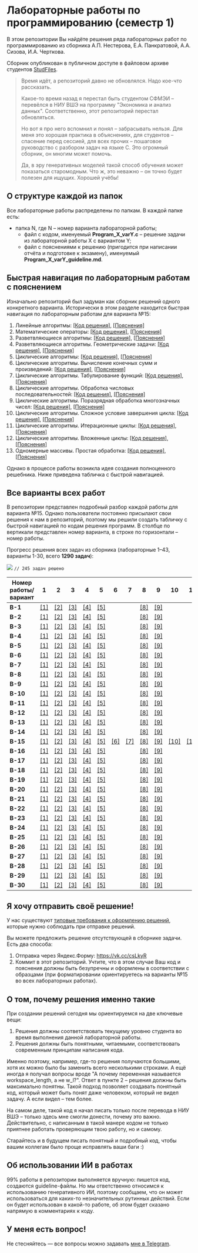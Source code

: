 # Лабораторные работы по программированию (семестр 1)
В этом репозитории Вы найдёте решения ряда лабораторных работ по программированию из сборника А.П. Нестерова, Е.А. Панкратовой, А.А. Сизова, И.А. Черткова.

Сборник опубликован в публичном доступе в файловом архиве студентов [StudFiles](https://studfile.net/preview/2715555).

> Время идёт, а репозиторий давно не обновлялся. Надо кое-что рассказать.
> 
> Какое-то время назад я перестал быть студентом СФМЭИ – перевёлся в НИУ ВШЭ на программу "Экономика и анализ данных". Соответственно, этот репозиторий перестал обновляться.
> 
> Но вот я про него вспомнил и понял – забрасывать нельзя. Для меня это хорошая практика в объяснениях, для студентов – спасение перед сессией, для всех прочих – пошаговое руководство с разбором задач на языке C. Это огромный сборник, он многим может помочь.
> 
> Да, в эру генеративных моделей такой способ обучения может показаться старомодным. Что ж, это неважно – он точно будет полезен для ищущих. Хорошей учёбы!

## О структуре каждой из папок

Все лабораторные работы распределены по папкам. В каждой папке есть:
- папка N, где N – номер варианта лабораторной работы;
  - файл с кодом, именуемый **Program_X_varY.c** – решение задачи из лабораторной работы X с вариантом Y;
  - файл с пояснениями к решению (пригодится при написании отчёта и подготовке к экзамену), именуемый **Program_X_varY_guideline.md**.

## Быстрая навигация по лабораторным работам с пояснением

Изначально репозиторий был задуман как сборник решений одного конкретного варианта. Исторически в этом разделе находится быстрая навигация по лабораторным работам для варианта №15:
1. Линейные алгоритмы: [[Код решения]](1.%20Линейные%20алгоритмы/15/Program_1_var15.c), [[Пояснения]](1.%20Линейные%20алгоритмы/15/Program_1_var15_guideline.md)
2. Математические операторы: [[Код решения]](2.%20Математические%20операторы/15/Program_2_var15.c), [[Пояснения]](2.%20Математические%20операторы/15/Program_2_var15_guideline.md)
3. Разветвляющиеся алгоритмы: [[Код решения]](3.%20Разветвляющиеся%20алгоритмы/15/Program_3_var15.c), [[Пояснения]](3.%20Разветвляющиеся%20алгоритмы/15/Program_3_var15_guideline.md)
4. Разветвляющиеся алгоритмы. Геометрические задачи: [[Код решения]](4.%20Разветвляющиеся%20алгоритмы.%20Геометрические%20задачи/15/Program_4_var15.c), [[Пояснения]](4.%20Разветвляющиеся%20алгоритмы.%20Геометрические%20задачи/15/Program_4_var15_guideline.md)
5. Циклические алгоритмы: [[Код решения]](5.%20Циклические%20алгоритмы/15/Program_5_var15.c), [[Пояснения]](5.%20Циклические%20алгоритмы/15/Program_5_var15_guideline.md)
6. Циклические алгоритмы. Вычисление конечных сумм и произведений: [[Код решения]](6.%20Циклические%20алгоритмы.%20Вычисление%20конечных%20сумм%20и%20произведений/15/Program_6_var15.c), [[Пояснения]](6.%20Циклические%20алгоритмы.%20Вычисление%20конечных%20сумм%20и%20произведений/15/Program_6_var15_guideline.md)
7. Циклические алгоритмы. Табулирование функций: [[Код решения]](7.%20Циклические%20алгоритмы.%20Табулирование%20функций/15/Program_7_var15.c), [[Пояснения]](7.%20Циклические%20алгоритмы.%20Табулирование%20функций/15/Program_7_var15_guideline.md)
8. Циклические алгоритмы. Обработка числовых последовательностей: [[Код решения]](8.%20Циклические%20алгоритмы.%20Обработка%20числовых%20последовательностей/15/Program_8_var15.c), [[Пояснения]](8.%20Циклические%20алгоритмы.%20Обработка%20числовых%20последовательностей/15/Program_8_var15_guideline.md)
9. Циклические алгоритмы. Поразрядная обработка многозначных чисел: [[Код решения]](9.%20Циклические%20алгоритмы.%20Поразрядная%20обработка%20многозначных%20чисел/15/Program_9_var15.c), [[Пояснения]](9.%20Циклические%20алгоритмы.%20Поразрядная%20обработка%20многозначных%20чисел/15/Program_9_var15_guideline.md)
10. Циклические алгоритмы. Сложное условие завершения цикла: [[Код решения]](10.%20Циклические%20алгоритмы.%20Сложное%20условие%20завершения%20цикла/15/Program_10_var15.c), [[Пояснения]](10.%20Циклические%20алгоритмы.%20Сложное%20условие%20завершения%20цикла/15/Program_10_var15_guideline.md)
11. Циклические алгоритмы. Итерационные циклы: [[Код решения]](11.%20Циклические%20алгоритмы.%20Итерационные%20циклы/15/Program_11_var15.c), [[Пояснения]](11.%20Циклические%20алгоритмы.%20Итерационные%20циклы/15/Program_11_var15_guideline.md)
12. Циклические алгоритмы. Вложенные циклы: [[Код решения]](12.%20Циклические%20алгоритмы.%20Вложенные%20циклы/15/Program_12_var15.c), [[Пояснения]](12.%20Циклические%20алгоритмы.%20Вложенные%20циклы/15/Program_12_var15_guideline.md)
13. Одномерные массивы. Простая обработка: [[Код решения]](13.%20Одномерные%20массивы.%20Простая%20обработка/15/Program_13_var15.c), [[Пояснения]](13.%20Одномерные%20массивы.%20Простая%20обработка/15/Program_13_var15_guideline.md)

Однако в процессе работы возникла идея создания полноценного решебника. Ниже приведена табличка с быстрой навигацией.

## Все варианты всех работ

В репозитории представлен подробный разбор каждой работы для варианта №15. Однако пользователи постоянно присылают свои решения к нам в репозиторий, поэтому мы решили создать табличку с быстрой навигацией по кодам решения программ.
В столбце по вертикали представлен номер варианта, в строке по горизонтали – номер работы.

Прогресс решения всех задач из сборника (лабораторные 1–43, варианты 1-30, всего **1290 задач**):

![](https://geps.dev/progress/18) ```// 245 задач решено```

| Номер работы/вариант | 1                                    | 2                                         | 3                                          | 4                                                                     | 5                                      | 6                                                                                         | 7                                                                 | 8                                                                                    | 9                                                                                        | 10                                                                                 | 11                                                               | 12                                                            | 13                                                           | 14 | 15 | 16 | 17 | 18 | 19 | 20 | 21 | 22 | 23 | 24 | 25 | 26 | 27 | 28 | 29 | 30 | 31 | 32 | 33 | 34 | 35 | 36 | 37 | 38 | 39 | 40 | 41 | 42 | 43 |
|----------------------|--------------------------------------|-------------------------------------------|--------------------------------------------|-----------------------------------------------------------------------|----------------------------------------|-------------------------------------------------------------------------------------------|-------------------------------------------------------------------|--------------------------------------------------------------------------------------|------------------------------------------------------------------------------------------|------------------------------------------------------------------------------------|------------------------------------------------------------------|---------------------------------------------------------------|--------------------------------------------------------------|----|----|----|----|----|----|----|----|----|----|----|----|----|----|----|----|----|----|----|----|----|----|----|----|----|----|----|----|----|----|
| **В-1**              | [[1]](1.%20Линейные%20алгоритмы/1)   | [[2]](2.%20Математические%20операторы/1)  | [[3]](3.%20Разветвляющиеся%20алгоритмы/1)  | [[4]](4.%20Разветвляющиеся%20алгоритмы.%20Геометрические%20задачи/1)  | [[5]](5.%20Циклические%20алгоритмы/1)  |                                                                                           |                                                                   | [[8]](8.%20Циклические%20алгоритмы.%20Обработка%20числовых%20последовательностей/1)  | [[9]](9.%20Циклические%20алгоритмы.%20Поразрядная%20обработка%20многозначных%20чисел/1)  |                                                                                    |                                                                  |                                                               | [[13]](13.%20Одномерные%20массивы.%20Простая%20обработка/1)  |    |    |    |    |    |    |    |    |    |    |    |    |    |    |    |    |    |    |    |    |    |    |    |    |    |    |    |    |    |    |
| **В-2**              | [[1]](1.%20Линейные%20алгоритмы/2)   | [[2]](2.%20Математические%20операторы/2)  | [[3]](3.%20Разветвляющиеся%20алгоритмы/2)  | [[4]](4.%20Разветвляющиеся%20алгоритмы.%20Геометрические%20задачи/2)  | [[5]](5.%20Циклические%20алгоритмы/2)  |                                                                                           |                                                                   | [[8]](8.%20Циклические%20алгоритмы.%20Обработка%20числовых%20последовательностей/2)  | [[9]](9.%20Циклические%20алгоритмы.%20Поразрядная%20обработка%20многозначных%20чисел/2)  |                                                                                    |                                                                  |                                                               | [[13]](13.%20Одномерные%20массивы.%20Простая%20обработка/2)  |    |    |    |    |    |    |    |    |    |    |    |    |    |    |    |    |    |    |    |    |    |    |    |    |    |    |    |    |    |    |
| **В-3**              | [[1]](1.%20Линейные%20алгоритмы/3)   | [[2]](2.%20Математические%20операторы/3)  | [[3]](3.%20Разветвляющиеся%20алгоритмы/3)  | [[4]](4.%20Разветвляющиеся%20алгоритмы.%20Геометрические%20задачи/3)  | [[5]](5.%20Циклические%20алгоритмы/3)  |                                                                                           |                                                                   | [[8]](8.%20Циклические%20алгоритмы.%20Обработка%20числовых%20последовательностей/3)  | [[9]](9.%20Циклические%20алгоритмы.%20Поразрядная%20обработка%20многозначных%20чисел/3)  |                                                                                    |                                                                  |                                                               | [[13]](13.%20Одномерные%20массивы.%20Простая%20обработка/3)  |    |    |    |    |    |    |    |    |    |    |    |    |    |    |    |    |    |    |    |    |    |    |    |    |    |    |    |    |    |    |
| **В-4**              | [[1]](1.%20Линейные%20алгоритмы/4)   | [[2]](2.%20Математические%20операторы/4)  | [[3]](3.%20Разветвляющиеся%20алгоритмы/4)  | [[4]](4.%20Разветвляющиеся%20алгоритмы.%20Геометрические%20задачи/4)  | [[5]](5.%20Циклические%20алгоритмы/4)  |                                                                                           |                                                                   | [[8]](8.%20Циклические%20алгоритмы.%20Обработка%20числовых%20последовательностей/4)  | [[9]](9.%20Циклические%20алгоритмы.%20Поразрядная%20обработка%20многозначных%20чисел/4)  |                                                                                    |                                                                  |                                                               | [[13]](13.%20Одномерные%20массивы.%20Простая%20обработка/4)  |    |    |    |    |    |    |    |    |    |    |    |    |    |    |    |    |    |    |    |    |    |    |    |    |    |    |    |    |    |    |
| **В-5**              | [[1]](1.%20Линейные%20алгоритмы/5)   | [[2]](2.%20Математические%20операторы/5)  | [[3]](3.%20Разветвляющиеся%20алгоритмы/5)  | [[4]](4.%20Разветвляющиеся%20алгоритмы.%20Геометрические%20задачи/5)  | [[5]](5.%20Циклические%20алгоритмы/5)  |                                                                                           |                                                                   | [[8]](8.%20Циклические%20алгоритмы.%20Обработка%20числовых%20последовательностей/5)  | [[9]](9.%20Циклические%20алгоритмы.%20Поразрядная%20обработка%20многозначных%20чисел/5)  |                                                                                    |                                                                  |                                                               | [[13]](13.%20Одномерные%20массивы.%20Простая%20обработка/5)  |    |    |    |    |    |    |    |    |    |    |    |    |    |    |    |    |    |    |    |    |    |    |    |    |    |    |    |    |    |    |
| **В-6**              | [[1]](1.%20Линейные%20алгоритмы/6)   | [[2]](2.%20Математические%20операторы/6)  | [[3]](3.%20Разветвляющиеся%20алгоритмы/6)  | [[4]](4.%20Разветвляющиеся%20алгоритмы.%20Геометрические%20задачи/6)  | [[5]](5.%20Циклические%20алгоритмы/6)  |                                                                                           |                                                                   | [[8]](8.%20Циклические%20алгоритмы.%20Обработка%20числовых%20последовательностей/6)  | [[9]](9.%20Циклические%20алгоритмы.%20Поразрядная%20обработка%20многозначных%20чисел/6)  |                                                                                    |                                                                  |                                                               | [[13]](13.%20Одномерные%20массивы.%20Простая%20обработка/6)  |    |    |    |    |    |    |    |    |    |    |    |    |    |    |    |    |    |    |    |    |    |    |    |    |    |    |    |    |    |    |
| **В-7**              | [[1]](1.%20Линейные%20алгоритмы/7)   | [[2]](2.%20Математические%20операторы/7)  | [[3]](3.%20Разветвляющиеся%20алгоритмы/7)  | [[4]](4.%20Разветвляющиеся%20алгоритмы.%20Геометрические%20задачи/7)  | [[5]](5.%20Циклические%20алгоритмы/7)  |                                                                                           |                                                                   | [[8]](8.%20Циклические%20алгоритмы.%20Обработка%20числовых%20последовательностей/7)  | [[9]](9.%20Циклические%20алгоритмы.%20Поразрядная%20обработка%20многозначных%20чисел/7)  |                                                                                    |                                                                  |                                                               | [[13]](13.%20Одномерные%20массивы.%20Простая%20обработка/7)  |    |    |    |    |    |    |    |    |    |    |    |    |    |    |    |    |    |    |    |    |    |    |    |    |    |    |    |    |    |    |
| **В-8**              | [[1]](1.%20Линейные%20алгоритмы/8)   | [[2]](2.%20Математические%20операторы/8)  | [[3]](3.%20Разветвляющиеся%20алгоритмы/8)  | [[4]](4.%20Разветвляющиеся%20алгоритмы.%20Геометрические%20задачи/8)  | [[5]](5.%20Циклические%20алгоритмы/8)  |                                                                                           |                                                                   | [[8]](8.%20Циклические%20алгоритмы.%20Обработка%20числовых%20последовательностей/8)  | [[9]](9.%20Циклические%20алгоритмы.%20Поразрядная%20обработка%20многозначных%20чисел/8)  |                                                                                    |                                                                  |                                                               | [[13]](13.%20Одномерные%20массивы.%20Простая%20обработка/8)  |    |    |    |    |    |    |    |    |    |    |    |    |    |    |    |    |    |    |    |    |    |    |    |    |    |    |    |    |    |    |
| **В-9**              | [[1]](1.%20Линейные%20алгоритмы/9)   | [[2]](2.%20Математические%20операторы/9)  | [[3]](3.%20Разветвляющиеся%20алгоритмы/9)  | [[4]](4.%20Разветвляющиеся%20алгоритмы.%20Геометрические%20задачи/9)  | [[5]](5.%20Циклические%20алгоритмы/9)  |                                                                                           |                                                                   | [[8]](8.%20Циклические%20алгоритмы.%20Обработка%20числовых%20последовательностей/9)  | [[9]](9.%20Циклические%20алгоритмы.%20Поразрядная%20обработка%20многозначных%20чисел/9)  |                                                                                    |                                                                  |                                                               | [[13]](13.%20Одномерные%20массивы.%20Простая%20обработка/9)  |    |    |    |    |    |    |    |    |    |    |    |    |    |    |    |    |    |    |    |    |    |    |    |    |    |    |    |    |    |    |
| **В-10**             | [[1]](1.%20Линейные%20алгоритмы/10)  | [[2]](2.%20Математические%20операторы/10) | [[3]](3.%20Разветвляющиеся%20алгоритмы/10) | [[4]](4.%20Разветвляющиеся%20алгоритмы.%20Геометрические%20задачи/10) | [[5]](5.%20Циклические%20алгоритмы/10) |                                                                                           |                                                                   | [[8]](8.%20Циклические%20алгоритмы.%20Обработка%20числовых%20последовательностей/10) | [[9]](9.%20Циклические%20алгоритмы.%20Поразрядная%20обработка%20многозначных%20чисел/10) |                                                                                    |                                                                  |                                                               | [[13]](13.%20Одномерные%20массивы.%20Простая%20обработка/10) |    |    |    |    |    |    |    |    |    |    |    |    |    |    |    |    |    |    |    |    |    |    |    |    |    |    |    |    |    |    |
| **В-11**             | [[1]](1.%20Линейные%20алгоритмы/11)  | [[2]](2.%20Математические%20операторы/11) | [[3]](3.%20Разветвляющиеся%20алгоритмы/11) | [[4]](4.%20Разветвляющиеся%20алгоритмы.%20Геометрические%20задачи/11) | [[5]](5.%20Циклические%20алгоритмы/11) |                                                                                           |                                                                   | [[8]](8.%20Циклические%20алгоритмы.%20Обработка%20числовых%20последовательностей/11) | [[9]](9.%20Циклические%20алгоритмы.%20Поразрядная%20обработка%20многозначных%20чисел/11) |                                                                                    |                                                                  |                                                               | [[13]](13.%20Одномерные%20массивы.%20Простая%20обработка/11) |    |    |    |    |    |    |    |    |    |    |    |    |    |    |    |    |    |    |    |    |    |    |    |    |    |    |    |    |    |    |
| **В-12**             | [[1]](1.%20Линейные%20алгоритмы/12)  | [[2]](2.%20Математические%20операторы/12) | [[3]](3.%20Разветвляющиеся%20алгоритмы/12) | [[4]](4.%20Разветвляющиеся%20алгоритмы.%20Геометрические%20задачи/12) | [[5]](5.%20Циклические%20алгоритмы/12) |                                                                                           |                                                                   | [[8]](8.%20Циклические%20алгоритмы.%20Обработка%20числовых%20последовательностей/12) | [[9]](9.%20Циклические%20алгоритмы.%20Поразрядная%20обработка%20многозначных%20чисел/12) |                                                                                    |                                                                  |                                                               | [[13]](13.%20Одномерные%20массивы.%20Простая%20обработка/12) |    |    |    |    |    |    |    |    |    |    |    |    |    |    |    |    |    |    |    |    |    |    |    |    |    |    |    |    |    |    |
| **В-13**             | [[1]](1.%20Линейные%20алгоритмы/13)  | [[2]](2.%20Математические%20операторы/13) | [[3]](3.%20Разветвляющиеся%20алгоритмы/13) | [[4]](4.%20Разветвляющиеся%20алгоритмы.%20Геометрические%20задачи/13) | [[5]](5.%20Циклические%20алгоритмы/13) |                                                                                           |                                                                   | [[8]](8.%20Циклические%20алгоритмы.%20Обработка%20числовых%20последовательностей/13) | [[9]](9.%20Циклические%20алгоритмы.%20Поразрядная%20обработка%20многозначных%20чисел/13) |                                                                                    |                                                                  |                                                               | [[13]](13.%20Одномерные%20массивы.%20Простая%20обработка/13) |    |    |    |    |    |    |    |    |    |    |    |    |    |    |    |    |    |    |    |    |    |    |    |    |    |    |    |    |    |    |
| **В-14**             | [[1]](1.%20Линейные%20алгоритмы/14)  | [[2]](2.%20Математические%20операторы/14) | [[3]](3.%20Разветвляющиеся%20алгоритмы/14) | [[4]](4.%20Разветвляющиеся%20алгоритмы.%20Геометрические%20задачи/14) | [[5]](5.%20Циклические%20алгоритмы/14) |                                                                                           |                                                                   | [[8]](8.%20Циклические%20алгоритмы.%20Обработка%20числовых%20последовательностей/14) | [[9]](9.%20Циклические%20алгоритмы.%20Поразрядная%20обработка%20многозначных%20чисел/14) |                                                                                    |                                                                  |                                                               | [[13]](13.%20Одномерные%20массивы.%20Простая%20обработка/14) |    |    |    |    |    |    |    |    |    |    |    |    |    |    |    |    |    |    |    |    |    |    |    |    |    |    |    |    |    |    |
| **В-15**             | [[1]](1.%20Линейные%20алгоритмы/15)  | [[2]](2.%20Математические%20операторы/15) | [[3]](3.%20Разветвляющиеся%20алгоритмы/15) | [[4]](4.%20Разветвляющиеся%20алгоритмы.%20Геометрические%20задачи/15) | [[5]](5.%20Циклические%20алгоритмы/15) | [[6]](6.%20Циклические%20алгоритмы.%20Вычисление%20конечных%20сумм%20и%20произведений/15) | [[7]](7.%20Циклические%20алгоритмы.%20Табулирование%20функций/15) | [[8]](8.%20Циклические%20алгоритмы.%20Обработка%20числовых%20последовательностей/15) | [[9]](9.%20Циклические%20алгоритмы.%20Поразрядная%20обработка%20многозначных%20чисел/15) | [[10]](10.%20Циклические%20алгоритмы.%20Сложное%20условие%20завершения%20цикла/15) | [[11]](11.%20Циклические%20алгоритмы.%20Итерационные%20циклы/15) | [[12]](12.%20Циклические%20алгоритмы.%20Вложенные%20циклы/15) | [[13]](13.%20Одномерные%20массивы.%20Простая%20обработка/15) |    |    |    |    |    |    |    |    |    |    |    |    |    |    |    |    |    |    |    |    |    |    |    |    |    |    |    |    |    |    |
| **В-16**             | [[1]](1.%20Линейные%20алгоритмы/16)  | [[2]](2.%20Математические%20операторы/16) | [[3]](3.%20Разветвляющиеся%20алгоритмы/16) | [[4]](4.%20Разветвляющиеся%20алгоритмы.%20Геометрические%20задачи/16) | [[5]](5.%20Циклические%20алгоритмы/16) |                                                                                           |                                                                   | [[8]](8.%20Циклические%20алгоритмы.%20Обработка%20числовых%20последовательностей/16) | [[9]](9.%20Циклические%20алгоритмы.%20Поразрядная%20обработка%20многозначных%20чисел/16) |                                                                                    |                                                                  |                                                               | [[13]](13.%20Одномерные%20массивы.%20Простая%20обработка/16) |    |    |    |    |    |    |    |    |    |    |    |    |    |    |    |    |    |    |    |    |    |    |    |    |    |    |    |    |    |    |
| **В-17**             | [[1]](1.%20Линейные%20алгоритмы/17)  | [[2]](2.%20Математические%20операторы/17) | [[3]](3.%20Разветвляющиеся%20алгоритмы/17) | [[4]](4.%20Разветвляющиеся%20алгоритмы.%20Геометрические%20задачи/17) | [[5]](5.%20Циклические%20алгоритмы/17) |                                                                                           |                                                                   | [[8]](8.%20Циклические%20алгоритмы.%20Обработка%20числовых%20последовательностей/17) | [[9]](9.%20Циклические%20алгоритмы.%20Поразрядная%20обработка%20многозначных%20чисел/17) |                                                                                    |                                                                  |                                                               | [[13]](13.%20Одномерные%20массивы.%20Простая%20обработка/17) |    |    |    |    |    |    |    |    |    |    |    |    |    |    |    |    |    |    |    |    |    |    |    |    |    |    |    |    |    |    |
| **В-18**             | [[1]](1.%20Линейные%20алгоритмы/18)  | [[2]](2.%20Математические%20операторы/18) | [[3]](3.%20Разветвляющиеся%20алгоритмы/18) | [[4]](4.%20Разветвляющиеся%20алгоритмы.%20Геометрические%20задачи/18) | [[5]](5.%20Циклические%20алгоритмы/18) |                                                                                           |                                                                   | [[8]](8.%20Циклические%20алгоритмы.%20Обработка%20числовых%20последовательностей/18) | [[9]](9.%20Циклические%20алгоритмы.%20Поразрядная%20обработка%20многозначных%20чисел/18) |                                                                                    |                                                                  |                                                               | [[13]](13.%20Одномерные%20массивы.%20Простая%20обработка/18) |    |    |    |    |    |    |    |    |    |    |    |    |    |    |    |    |    |    |    |    |    |    |    |    |    |    |    |    |    |    |
| **В-19**             | [[1]](1.%20Линейные%20алгоритмы/19)  | [[2]](2.%20Математические%20операторы/19) | [[3]](3.%20Разветвляющиеся%20алгоритмы/19) | [[4]](4.%20Разветвляющиеся%20алгоритмы.%20Геометрические%20задачи/19) | [[5]](5.%20Циклические%20алгоритмы/19) |                                                                                           |                                                                   | [[8]](8.%20Циклические%20алгоритмы.%20Обработка%20числовых%20последовательностей/19) | [[9]](9.%20Циклические%20алгоритмы.%20Поразрядная%20обработка%20многозначных%20чисел/19) |                                                                                    |                                                                  |                                                               | [[13]](13.%20Одномерные%20массивы.%20Простая%20обработка/19) |    |    |    |    |    |    |    |    |    |    |    |    |    |    |    |    |    |    |    |    |    |    |    |    |    |    |    |    |    |    |
| **В-20**             | [[1]](1.%20Линейные%20алгоритмы/20)  | [[2]](2.%20Математические%20операторы/20) | [[3]](3.%20Разветвляющиеся%20алгоритмы/20) | [[4]](4.%20Разветвляющиеся%20алгоритмы.%20Геометрические%20задачи/20) | [[5]](5.%20Циклические%20алгоритмы/20) |                                                                                           |                                                                   | [[8]](8.%20Циклические%20алгоритмы.%20Обработка%20числовых%20последовательностей/20) | [[9]](9.%20Циклические%20алгоритмы.%20Поразрядная%20обработка%20многозначных%20чисел/20) |                                                                                    |                                                                  |                                                               | [[13]](13.%20Одномерные%20массивы.%20Простая%20обработка/20) |    |    |    |    |    |    |    |    |    |    |    |    |    |    |    |    |    |    |    |    |    |    |    |    |    |    |    |    |    |    |
| **В-21**             | [[1]](1.%20Линейные%20алгоритмы/21)  | [[2]](2.%20Математические%20операторы/21) | [[3]](3.%20Разветвляющиеся%20алгоритмы/21) | [[4]](4.%20Разветвляющиеся%20алгоритмы.%20Геометрические%20задачи/21) | [[5]](5.%20Циклические%20алгоритмы/21) |                                                                                           |                                                                   | [[8]](8.%20Циклические%20алгоритмы.%20Обработка%20числовых%20последовательностей/21) | [[9]](9.%20Циклические%20алгоритмы.%20Поразрядная%20обработка%20многозначных%20чисел/21) |                                                                                    |                                                                  |                                                               | [[13]](13.%20Одномерные%20массивы.%20Простая%20обработка/21) |    |    |    |    |    |    |    |    |    |    |    |    |    |    |    |    |    |    |    |    |    |    |    |    |    |    |    |    |    |    |
| **В-22**             | [[1]](1.%20Линейные%20алгоритмы/22)  | [[2]](2.%20Математические%20операторы/22) | [[3]](3.%20Разветвляющиеся%20алгоритмы/22) | [[4]](4.%20Разветвляющиеся%20алгоритмы.%20Геометрические%20задачи/22) | [[5]](5.%20Циклические%20алгоритмы/22) |                                                                                           |                                                                   | [[8]](8.%20Циклические%20алгоритмы.%20Обработка%20числовых%20последовательностей/22) | [[9]](9.%20Циклические%20алгоритмы.%20Поразрядная%20обработка%20многозначных%20чисел/22) |                                                                                    |                                                                  |                                                               | [[13]](13.%20Одномерные%20массивы.%20Простая%20обработка/22) |    |    |    |    |    |    |    |    |    |    |    |    |    |    |    |    |    |    |    |    |    |    |    |    |    |    |    |    |    |    |
| **В-23**             | [[1]](1.%20Линейные%20алгоритмы/23)  | [[2]](2.%20Математические%20операторы/23) | [[3]](3.%20Разветвляющиеся%20алгоритмы/23) | [[4]](4.%20Разветвляющиеся%20алгоритмы.%20Геометрические%20задачи/23) | [[5]](5.%20Циклические%20алгоритмы/23) |                                                                                           |                                                                   | [[8]](8.%20Циклические%20алгоритмы.%20Обработка%20числовых%20последовательностей/23) | [[9]](9.%20Циклические%20алгоритмы.%20Поразрядная%20обработка%20многозначных%20чисел/23) |                                                                                    |                                                                  |                                                               | [[13]](13.%20Одномерные%20массивы.%20Простая%20обработка/23) |    |    |    |    |    |    |    |    |    |    |    |    |    |    |    |    |    |    |    |    |    |    |    |    |    |    |    |    |    |    |
| **В-24**             | [[1]](1.%20Линейные%20алгоритмы/24)  | [[2]](2.%20Математические%20операторы/24) | [[3]](3.%20Разветвляющиеся%20алгоритмы/24) | [[4]](4.%20Разветвляющиеся%20алгоритмы.%20Геометрические%20задачи/24) | [[5]](5.%20Циклические%20алгоритмы/24) |                                                                                           |                                                                   | [[8]](8.%20Циклические%20алгоритмы.%20Обработка%20числовых%20последовательностей/24) | [[9]](9.%20Циклические%20алгоритмы.%20Поразрядная%20обработка%20многозначных%20чисел/24) |                                                                                    |                                                                  |                                                               | [[13]](13.%20Одномерные%20массивы.%20Простая%20обработка/24) |    |    |    |    |    |    |    |    |    |    |    |    |    |    |    |    |    |    |    |    |    |    |    |    |    |    |    |    |    |    |
| **В-25**             | [[1]](1.%20Линейные%20алгоритмы/25)  | [[2]](2.%20Математические%20операторы/25) | [[3]](3.%20Разветвляющиеся%20алгоритмы/25) | [[4]](4.%20Разветвляющиеся%20алгоритмы.%20Геометрические%20задачи/25) | [[5]](5.%20Циклические%20алгоритмы/25) |                                                                                           |                                                                   | [[8]](8.%20Циклические%20алгоритмы.%20Обработка%20числовых%20последовательностей/25) | [[9]](9.%20Циклические%20алгоритмы.%20Поразрядная%20обработка%20многозначных%20чисел/25) |                                                                                    |                                                                  |                                                               | [[13]](13.%20Одномерные%20массивы.%20Простая%20обработка/25) |    |    |    |    |    |    |    |    |    |    |    |    |    |    |    |    |    |    |    |    |    |    |    |    |    |    |    |    |    |    |
| **В-26**             | [[1]](1.%20Линейные%20алгоритмы/26)  | [[2]](2.%20Математические%20операторы/26) | [[3]](3.%20Разветвляющиеся%20алгоритмы/26) | [[4]](4.%20Разветвляющиеся%20алгоритмы.%20Геометрические%20задачи/26) | [[5]](5.%20Циклические%20алгоритмы/26) |                                                                                           |                                                                   | [[8]](8.%20Циклические%20алгоритмы.%20Обработка%20числовых%20последовательностей/26) | [[9]](9.%20Циклические%20алгоритмы.%20Поразрядная%20обработка%20многозначных%20чисел/26) |                                                                                    |                                                                  |                                                               | [[13]](13.%20Одномерные%20массивы.%20Простая%20обработка/26) |    |    |    |    |    |    |    |    |    |    |    |    |    |    |    |    |    |    |    |    |    |    |    |    |    |    |    |    |    |    |
| **В-27**             | [[1]](1.%20Линейные%20алгоритмы/27)  | [[2]](2.%20Математические%20операторы/27) | [[3]](3.%20Разветвляющиеся%20алгоритмы/27) | [[4]](4.%20Разветвляющиеся%20алгоритмы.%20Геометрические%20задачи/27) | [[5]](5.%20Циклические%20алгоритмы/27) |                                                                                           |                                                                   | [[8]](8.%20Циклические%20алгоритмы.%20Обработка%20числовых%20последовательностей/27) | [[9]](9.%20Циклические%20алгоритмы.%20Поразрядная%20обработка%20многозначных%20чисел/27) |                                                                                    |                                                                  |                                                               | [[13]](13.%20Одномерные%20массивы.%20Простая%20обработка/27) |    |    |    |    |    |    |    |    |    |    |    |    |    |    |    |    |    |    |    |    |    |    |    |    |    |    |    |    |    |    |
| **В-28**             | [[1]](1.%20Линейные%20алгоритмы/28)  | [[2]](2.%20Математические%20операторы/28) | [[3]](3.%20Разветвляющиеся%20алгоритмы/28) | [[4]](4.%20Разветвляющиеся%20алгоритмы.%20Геометрические%20задачи/28) | [[5]](5.%20Циклические%20алгоритмы/28) |                                                                                           |                                                                   | [[8]](8.%20Циклические%20алгоритмы.%20Обработка%20числовых%20последовательностей/28) | [[9]](9.%20Циклические%20алгоритмы.%20Поразрядная%20обработка%20многозначных%20чисел/28) |                                                                                    |                                                                  |                                                               | [[13]](13.%20Одномерные%20массивы.%20Простая%20обработка/28) |    |    |    |    |    |    |    |    |    |    |    |    |    |    |    |    |    |    |    |    |    |    |    |    |    |    |    |    |    |    |
| **В-29**             | [[1]](1.%20Линейные%20алгоритмы/29)  | [[2]](2.%20Математические%20операторы/29) | [[3]](3.%20Разветвляющиеся%20алгоритмы/29) | [[4]](4.%20Разветвляющиеся%20алгоритмы.%20Геометрические%20задачи/29) | [[5]](5.%20Циклические%20алгоритмы/29) |                                                                                           |                                                                   | [[8]](8.%20Циклические%20алгоритмы.%20Обработка%20числовых%20последовательностей/29) | [[9]](9.%20Циклические%20алгоритмы.%20Поразрядная%20обработка%20многозначных%20чисел/29) |                                                                                    |                                                                  |                                                               | [[13]](13.%20Одномерные%20массивы.%20Простая%20обработка/29) |    |    |    |    |    |    |    |    |    |    |    |    |    |    |    |    |    |    |    |    |    |    |    |    |    |    |    |    |    |    |
| **В-30**             | [[1]](1.%20Линейные%20алгоритмы/30)  | [[2]](2.%20Математические%20операторы/30) | [[3]](3.%20Разветвляющиеся%20алгоритмы/30) | [[4]](4.%20Разветвляющиеся%20алгоритмы.%20Геометрические%20задачи/30) | [[5]](5.%20Циклические%20алгоритмы/30) |                                                                                           |                                                                   | [[8]](8.%20Циклические%20алгоритмы.%20Обработка%20числовых%20последовательностей/30) | [[9]](9.%20Циклические%20алгоритмы.%20Поразрядная%20обработка%20многозначных%20чисел/30) |                                                                                    |                                                                  |                                                               | [[13]](13.%20Одномерные%20массивы.%20Простая%20обработка/30) |    |    |    |    |    |    |    |    |    |    |    |    |    |    |    |    |    |    |    |    |    |    |    |    |    |    |    |    |    |    |

## Я хочу отправить своё решение!

У нас существуют [типовые требования к оформлению решений](publishing_guide.md), которые нужно соблюдать при отправке решений.

Вы можете предложить решение отсутствующей в сборнике задачи. Есть два способа:
1. Отправка через Яндекс.Форму: https://vk.cc/csLkyR
2. Коммит в этот репозиторий. Учтите, что в этом случае Ваш код и пояснения должны быть безупречны и оформлены в соответствии с образцами (при форматировании ориентируетесь на варианты №15 во всех лабораторных работах).

## О том, почему решения именно такие

При создании решений сегодня мы ориентируемся на две ключевые вещи:
1. Решения должны соответствовать текущему уровню студента во время выполнения данной лабораторной работы.
2. Решения должны быть понятными, читаемыми, соответствовать современным принципам написания кода.

Именно поэтому, например, где-то решения получаются большими, хотя их можно было бы заменить всего несколькими строками.
А ещё иногда я получал вопросы вроде "А почему переменная называется workspace_length, а не w_l?". Ответ в пункте 2 – решения должны быть максимально понятны. Такой подход позволяет создавать понятный код, который может быть понят даже человеком, который не видел задачу. А если видел – тем более.

На самом деле, такой код я начал писать только после перевода в НИУ ВШЭ – только здесь мне смогли донести, почему это важно.
Действительно, с написанным в такой манере кодом не только приятнее работать проверяющим твою работу, но и самому.

Старайтесь и в будущем писать понятный и подробный код, чтобы вашим коллегам было проще исправлять ваши баги :)

## Об использовании ИИ в работах

99% работы в репозитории выполняется вручную: пишется код, создаются guideline-файлы. 
Но мы ответственно относимся к использованию генеративного ИИ, поэтому сообщаем, что он может использоваться для каких-то незначительных рутинных действий.
Если он будет использован в какой-то работе, об этом будет сказано напрямую в комментариях к коду.

## У меня есть вопрос!

Не стесняйтесь — все вопросы можно задавать [мне в Telegram](https://t.me/plunkzy).